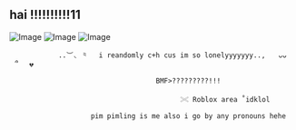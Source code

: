 ## hai !!!!!!!!!!11

<img src="https://media.discordapp.net/attachments/1374134682261913731/1397316080472690728/Screenshot_2025-07-22_3.31.40_PM.png?ex=68814782&amp;is=687ff602&amp;hm=b988f3afa6a5c56c688420d018e85228f6e4f55455763640db80e940cd98c56d&amp;=&amp;format=webp&amp;quality=lossless&amp;width=265&amp;height=353" alt="Image"/> <img src="https://media.discordapp.net/attachments/1374134682261913731/1397317254642925690/Screenshot_2025-07-22_3.39.44_PM.png?ex=6881489a&amp;is=687ff71a&amp;hm=9082043f01ce9692c5d216a1d5f24bbb4771d0e37eca383fa51dc803bd64adad&amp;=&amp;format=webp&amp;quality=lossless&amp;width=209&amp;height=271" alt="Image"/>
 <img src="https://media.discordapp.net/attachments/1374134682261913731/1397316080472690728/Screenshot_2025-07-22_3.31.40_PM.png?ex=68814782&amp;is=687ff602&amp;hm=b988f3afa6a5c56c688420d018e85228f6e4f55455763640db80e940cd98c56d&amp;=&amp;format=webp&amp;quality=lossless&amp;width=265&amp;height=353" alt="Image"/> 




            

                ..︶◟ ⺀　 i reandomly c+h cus im so lonelyyyyyyy..,  ⠀ᴗᴗ　⠀՞ 　💔 

                                        BMF>?????????!!!

                                              𓏵 Roblox area ˚idklol

                        pim pimling is me also i go by any pronouns hehe
